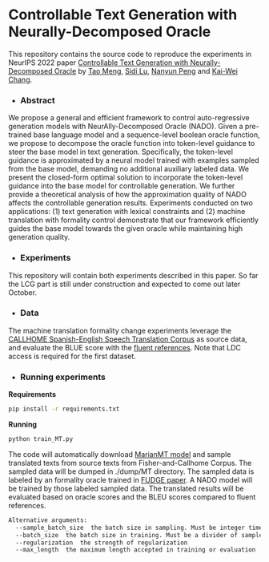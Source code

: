 # Controllable Text Generation with Neurally-Decomposed Oracle
This repository contains the source code to reproduce the experiments in NeurIPS 2022 paper
[Controllable Text Generation with Neurally-Decomposed Oracle](https://arxiv.org/abs/2205.14219) by [Tao Meng](https://mtsomethree.github.io/), [Sidi Lu](http://sidilu.cn/), [Nanyun Peng](https://vnpeng.net/) and [Kai-Wei Chang](http://web.cs.ucla.edu/~kwchang/).

- ### Abstract
We propose a general and efficient framework to control auto-regressive generation models with NeurAlly-Decomposed Oracle (NADO). Given a pre-trained base language model and a sequence-level boolean oracle function, we propose to decompose the oracle function into token-level guidance to steer the base model in text generation. Specifically, the token-level guidance is approximated by a neural model trained with examples sampled from the base model, demanding no additional auxiliary labeled data. We present the closed-form optimal solution to incorporate the token-level guidance into the base model for controllable generation. We further provide a theoretical analysis of how the approximation quality of NADO affects the controllable generation results. Experiments conducted on two applications: (1) text generation with lexical constraints and (2) machine translation with formality control demonstrate that our framework efficiently guides the base model towards the given oracle while maintaining high generation quality.

- ### Experiments
This repository will contain both experiments described in this paper. So far the LCG part is still under construction and expected to come out later October.

- ### Data

The machine translation formality change experiments leverage the [CALLHOME Spanish-English Speech Translation Corpus](https://aclanthology.org/2013.iwslt-papers.14/) as source data, and evaluate the BLUE score with the [fluent references](https://aclanthology.org/N19-1285/). Note that LDC access is required for the first dataset.

- ### Running experiments

**Requirements**

```bash
pip install -r requirements.txt
```

**Running**

```bash
python train_MT.py
```

The code will automatically download [MarianMT model](https://huggingface.co/docs/transformers/model_doc/marian) and sample translated texts from source texts from Fisher-and-Callhome Corpus. The sampled data will be dumped in ./dump/MT directory. The sampled data is labeled by an formality oracle trained in [FUDGE paper](https://arxiv.org/abs/2104.05218). A NADO model will be trained by those labeled sampled data. The translated results will be evaluated based on oracle scores and the BLEU scores compared to fluent references.

```bash
Alternative arguments:
  --sample_batch_size  the batch size in sampling. Must be integer times of 8.
  --batch_size  the batch size in training. Must be a divider of sample_batch_size
  --regularization  the strength of regularization
  --max_length  the maximum length accepted in training or evaluation
```
